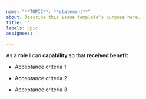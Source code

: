 ```yaml
---
name: "**TOPIC**: **statement**"
about: Describe this issue template's purpose here.
title: ''
labels: Epic
assignees: ''

---
```


As a **role** I can **capability** so that **received benefit**

- Acceptance criteria 1

- Acceptance criteria 2

- Acceptance criteria 3
